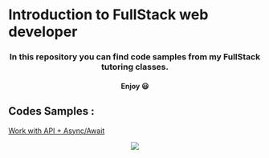 
# Introduction to FullStack web developer

<h3 align="center">
    In this repository you can find code samples from my FullStack tutoring classes.
</h3>
<h4 align="center">
    Enjoy 😃
</h4>


## Codes Samples :
[Work with API + Async/Await](https://github.com/Edenik/Introduction-to-FullStack/tree/main/Work%20with%20API%20%2B%20Async-Await)


<p align="center"><img src="https://hits.seeyoufarm.com/api/count/incr/badge.svg?url=https%3A%2F%2Fgithub.com%2FEdenik%2FIntroduction-to-FullStack&count_bg=%2379C83D&title_bg=%23555555&icon=&icon_color=%23E7E7E7&title=hits&edge_flat=false"/></p>

